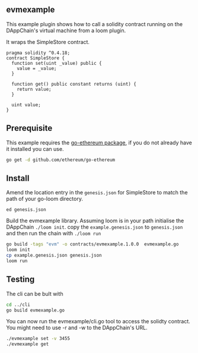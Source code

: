 ## evmexample

This example plugin shows how to call a solidity contract running on the DAppChain's virtual machine from a loom plugin.

It wraps the SimpleStore contract.
```solidity
pragma solidity ^0.4.18;
contract SimpleStore {
  function set(uint _value) public {
    value = _value;
  }

  function get() public constant returns (uint) {
    return value;
  }

  uint value;
}
```
## Prerequisite
This example requires the 
[go-ethereum package](https://github.com/ethereum/go-ethereum),
if you do not already have it installed you can use.
```bash
go get -d github.com/ethereum/go-ethereum
```

## Install
Amend the location entry in the `genesis.json` for SimpleStore to match the 
path of your go-loom directory.

`ed genesis.json`

Build the evmexample library.
Assuming loom is in your path initialise the DAppChain `./loom init`. 
copy the `example.genesis.json` to `genesis.json` and then 
run the chain with `./loom run`

```bash
go build -tags "evm" -o contracts/evmexample.1.0.0  evmexample.go
loom init
cp example.genesis.json genesis.json
loom run
```

## Testing
The cli can be bult with
```bash
cd ../cli
go build evmexample.go
```

You can now run the evmexample/cli.go tool to access the solidty contract. 
You might need to use -r and -w to the DAppChain's URL.
```bash
./evmexample set -v 3455
./evmexample get
```

